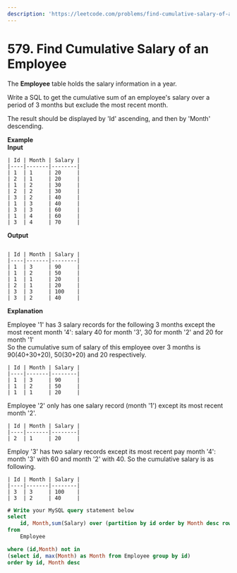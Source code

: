 ```yaml
---
description: 'https://leetcode.com/problems/find-cumulative-salary-of-an-employee/'
---
```


# 579. Find Cumulative Salary of an Employee



The **Employee** table holds the salary information in a year.

Write a SQL to get the cumulative sum of an employee's salary over a period of 3 months but exclude the most recent month.

The result should be displayed by 'Id' ascending, and then by 'Month' descending.

**Example**  
**Input**

```text
| Id | Month | Salary |
|----|-------|--------|
| 1  | 1     | 20     |
| 2  | 1     | 20     |
| 1  | 2     | 30     |
| 2  | 2     | 30     |
| 3  | 2     | 40     |
| 1  | 3     | 40     |
| 3  | 3     | 60     |
| 1  | 4     | 60     |
| 3  | 4     | 70     |
```

**Output**

```text

| Id | Month | Salary |
|----|-------|--------|
| 1  | 3     | 90     |
| 1  | 2     | 50     |
| 1  | 1     | 20     |
| 2  | 1     | 20     |
| 3  | 3     | 100    |
| 3  | 2     | 40     |
```

 **Explanation**

Employee '1' has 3 salary records for the following 3 months except the most recent month '4': salary 40 for month '3', 30 for month '2' and 20 for month '1'  
So the cumulative sum of salary of this employee over 3 months is 90\(40+30+20\), 50\(30+20\) and 20 respectively.

```text
| Id | Month | Salary |
|----|-------|--------|
| 1  | 3     | 90     |
| 1  | 2     | 50     |
| 1  | 1     | 20     |
```

Employee '2' only has one salary record \(month '1'\) except its most recent month '2'.

```text
| Id | Month | Salary |
|----|-------|--------|
| 2  | 1     | 20     |
```

 Employ '3' has two salary records except its most recent pay month '4': month '3' with 60 and month '2' with 40. So the cumulative salary is as following.

```text
| Id | Month | Salary |
|----|-------|--------|
| 3  | 3     | 100    |
| 3  | 2     | 40     |
```

```sql
# Write your MySQL query statement below
select 
    id, Month,sum(Salary) over (partition by id order by Month desc rows between current row and 2 following) as Salary
from 
    Employee

where (id,Month) not in 
(select id, max(Month) as Month from Employee group by id)
order by id, Month desc
```

